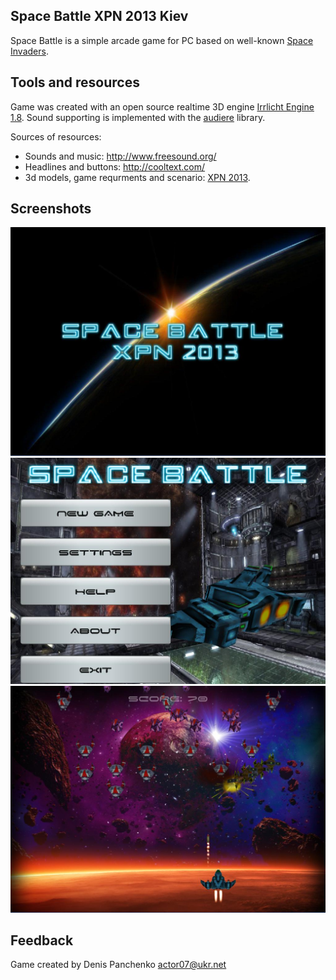 Space Battle XPN 2013 Kiev
--------------------------

Space Battle is a simple arcade game for PC based on well-known [Space Invaders][1]. 

Tools and resources
--------------------------

Game was created with an open source realtime 3D engine [Irrlicht Engine 1.8][2].
Sound supporting is implemented with the [audiere][3] library.

Sources of resources:

* Sounds and music: http://www.freesound.org/
* Headlines and buttons: http://cooltext.com/
* 3d models, game requrments and scenario: [XPN 2013][4].

Screenshots
-------------------------

![splashscreen](./img/splashscreen.JPG)
![mainmenu](./img/mainmenu.JPG)
![newgame](./img/newgame.JPG)

Feedback
-------------------------
Game created by Denis Panchenko actor07@ukr.net

[1]: http://en.wikipedia.org/wiki/Space_Invaders "Space Invaders"
[2]: http://irrlicht.sourceforge.net/ "Irrlicht Engine 1.8"
[3]: http://audiere.sourceforge.net/ "audiere"
[4]: http://xpn.gameloft.com/ "XPN 2013"
